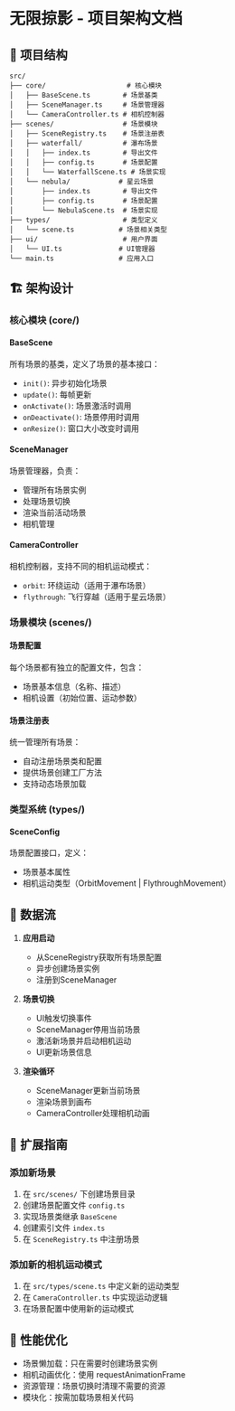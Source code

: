 # 无限掠影 - 项目架构文档

## 📁 项目结构

```
src/
├── core/                    # 核心模块
│   ├── BaseScene.ts        # 场景基类
│   ├── SceneManager.ts     # 场景管理器
│   └── CameraController.ts # 相机控制器
├── scenes/                 # 场景模块
│   ├── SceneRegistry.ts    # 场景注册表
│   ├── waterfall/          # 瀑布场景
│   │   ├── index.ts        # 导出文件
│   │   ├── config.ts       # 场景配置
│   │   └── WaterfallScene.ts # 场景实现
│   └── nebula/            # 星云场景
│       ├── index.ts        # 导出文件
│       ├── config.ts       # 场景配置
│       └── NebulaScene.ts  # 场景实现
├── types/                  # 类型定义
│   └── scene.ts           # 场景相关类型
├── ui/                     # 用户界面
│   └── UI.ts              # UI管理器
└── main.ts                # 应用入口
```

## 🏗️ 架构设计

### 核心模块 (core/)

#### BaseScene
所有场景的基类，定义了场景的基本接口：
- `init()`: 异步初始化场景
- `update()`: 每帧更新
- `onActivate()`: 场景激活时调用
- `onDeactivate()`: 场景停用时调用
- `onResize()`: 窗口大小改变时调用

#### SceneManager
场景管理器，负责：
- 管理所有场景实例
- 处理场景切换
- 渲染当前活动场景
- 相机管理

#### CameraController
相机控制器，支持不同的相机运动模式：
- `orbit`: 环绕运动（适用于瀑布场景）
- `flythrough`: 飞行穿越（适用于星云场景）

### 场景模块 (scenes/)

#### 场景配置
每个场景都有独立的配置文件，包含：
- 场景基本信息（名称、描述）
- 相机设置（初始位置、运动参数）

#### 场景注册表
统一管理所有场景：
- 自动注册场景类和配置
- 提供场景创建工厂方法
- 支持动态场景加载

### 类型系统 (types/)

#### SceneConfig
场景配置接口，定义：
- 场景基本属性
- 相机运动类型（OrbitMovement | FlythroughMovement）

## 🔄 数据流

1. **应用启动**
   - 从SceneRegistry获取所有场景配置
   - 异步创建场景实例
   - 注册到SceneManager

2. **场景切换**
   - UI触发切换事件
   - SceneManager停用当前场景
   - 激活新场景并启动相机运动
   - UI更新场景信息

3. **渲染循环**
   - SceneManager更新当前场景
   - 渲染场景到画布
   - CameraController处理相机动画

## 🎯 扩展指南

### 添加新场景

1. 在 `src/scenes/` 下创建场景目录
2. 创建场景配置文件 `config.ts`
3. 实现场景类继承 `BaseScene`
4. 创建索引文件 `index.ts`
5. 在 `SceneRegistry.ts` 中注册场景

### 添加新的相机运动模式

1. 在 `src/types/scene.ts` 中定义新的运动类型
2. 在 `CameraController.ts` 中实现运动逻辑
3. 在场景配置中使用新的运动模式

## 🚀 性能优化

- 场景懒加载：只在需要时创建场景实例
- 相机动画优化：使用 requestAnimationFrame
- 资源管理：场景切换时清理不需要的资源
- 模块化：按需加载场景相关代码 